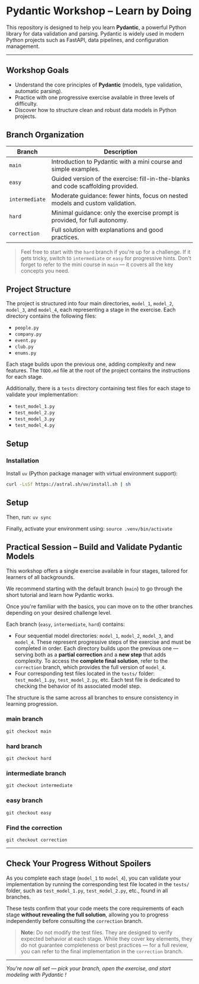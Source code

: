 # Pydantic Workshop – Learn by Doing

This repository is designed to help you learn **Pydantic**, a powerful Python library for data validation and parsing.
Pydantic is widely used in modern Python projects such as FastAPI, data pipelines, and configuration management.

---

## Workshop Goals

- Understand the core principles of **Pydantic** (models, type validation, automatic parsing).
- Practice with one progressive exercise available in three levels of difficulty.
- Discover how to structure clean and robust data models in Python projects.



## Branch Organization

| Branch         | Description                                                                 |
|----------------|-----------------------------------------------------------------------------|
| `main`         | Introduction to Pydantic with a mini course and simple examples.           |
| `easy`         | Guided version of the exercise: fill-in-the-blanks and code scaffolding provided. |
| `intermediate` | Moderate guidance: fewer hints, focus on nested models and custom validation. |
| `hard`         | Minimal guidance: only the exercise prompt is provided, for full autonomy. |
| `correction`   | Full solution with explanations and good practices.                         |

> Feel free to start with the `hard` branch if you're up for a challenge.
> If it gets tricky, switch to `intermediate` or `easy` for progressive hints.
> Don't forget to refer to the mini course in `main` — it covers all the key concepts you need.


## Project Structure

The project is structured into four main directories, `model_1`, `model_2`, `model_3`, and `model_4`, each representing a stage in the exercise. Each directory contains the following files:

- `people.py`
- `company.py`
- `event.py`
- `club.py`
- `enums.py`

Each stage builds upon the previous one, adding complexity and new features. The `TODO.md` file at the root of the project contains the instructions for each stage.

Additionally, there is a `tests` directory containing test files for each stage to validate your implementation:

- `test_model_1.py`
- `test_model_2.py`
- `test_model_3.py`
- `test_model_4.py`



## Setup

### Installation

Install `uv` (Python package manager with virtual environment support):

```bash
curl -LsSf https://astral.sh/uv/install.sh | sh
```

## Setup

Then, run: `uv sync`

Finally, activate your environment using: `source .venv/bin/activate`

## Practical Session – Build and Validate Pydantic Models

This workshop offers a single exercise available in four stages, tailored for learners of all backgrounds.

We recommend starting with the default branch (`main`) to go through the short tutorial and learn how Pydantic works.

Once you're familiar with the basics, you can move on to the other branches depending on your desired challenge level.

Each branch (`easy`, `intermediate`, `hard`) contains:

- Four sequential model directories: `model_1`, `model_2`, `model_3`, and `model_4`.
  These represent progressive steps of the exercise and must be completed in order.
  Each directory builds upon the previous one — serving both as a **partial correction** and a **new step** that adds complexity.
  To access the **complete final solution**, refer to the `correction` branch, which provides the full version of `model_4`.
- Four corresponding test files located in the `tests/` folder: `test_model_1.py`, `test_model_2.py`, etc.
  Each test file is dedicated to checking the behavior of its associated model step.

The structure is the same across all branches to ensure consistency in learning progression.

### main branch

`git checkout main`

### hard branch

`git checkout hard`

### intermediate branch

`git checkout intermediate`

### easy branch
`git checkout easy`

### Find the correction
`git checkout correction`

---

## Check Your Progress Without Spoilers

As you complete each stage (`model_1` to `model_4`), you can validate your implementation by running the corresponding test file located in the `tests/` folder, such as `test_model_1.py`, `test_model_2.py`, etc., found in all branches.

These tests confirm that your code meets the core requirements of each stage **without revealing the full solution**, allowing you to progress independently before consulting the `correction` branch.

> **Note:** Do not modify the test files. They are designed to verify expected behavior at each stage. While they cover key elements, they do not guarantee completeness or best practices — for a full review, you can refer to the final implementation in the `correction` branch.

---

*You're now all set — pick your branch, open the exercise, and start modeling with Pydantic !*
